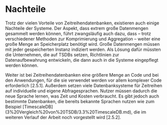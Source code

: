 # Nachteile

Trotz der vielen Vorteile von Zeitreihendatenbanken, existieren auch einige Nachteile der Systeme. Der Aspekt, dass extrem große Datenmengen gesammelt werden können, führt zwangsläufig auch dazu, dass – trotz verschiedener Methoden zur Komprimierung und Aggregation – weiter eine große Menge an Speicherplatz benötigt wird. Große Datenmengen müssen mit jeder gespeicherten Instanz indiziert werden.
Als Lösung dafür müssten die Unternehmen, die auf TSDBs setzen, Richtlinien zur Datenaufbewahrung entwickeln, die dann auch in die Systeme eingepflegt werden können.
 
Weiter ist bei Zeitreihendatenbanken eine größere Menge an Code und bei den Anwendungen, für die sie verwendet werden vor allem komplexer Code erforderlich [2.5.1].
Außerdem setzen viele Datenbanksysteme für Zeitreihen auf individuelle und eigene Abfragesprachen. Nutzer müssen dadurch die neue Sprache lernen, was Zeit und Kosten verbraucht. Es gibt jedoch auch bestimmte Datenbanken, die bereits bekannte Sprachen nutzen wie zum Beispiel [TimescaleDB] (3%20Vergleich%20von%20TSDB/3.3%20TimescaleDB.md), die im weiteren Verlauf der Arbeit noch vorgestellt wird [2.5.2].
